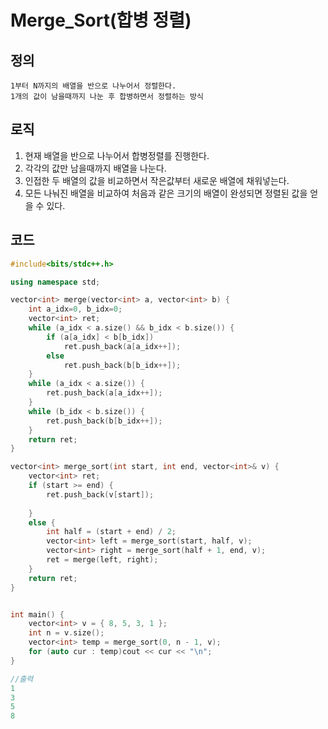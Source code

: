 # Merge_Sort(합병 정렬)

## 정의
    1부터 N까지의 배열을 반으로 나누어서 정렬한다.
	1개의 값이 남을때까지 나눈 후 합병하면서 정렬하는 방식

## 로직
1. 현재 배열을 반으로 나누어서 합병정렬를 진행한다.
2. 각각의 값만 남을때까지 배열을 나눈다.
3. 인접한 두 배열의 값을 비교하면서 작은값부터 새로운 배열에 채워넣는다.
4. 모든 나눠진 배열을 비교하여 처음과 같은 크기의 배열이 완성되면 정렬된 값을 얻을 수 있다.

## 코드
```c++
#include<bits/stdc++.h>

using namespace std;

vector<int> merge(vector<int> a, vector<int> b) {
	int a_idx=0, b_idx=0;
	vector<int> ret;
	while (a_idx < a.size() && b_idx < b.size()) {
		if (a[a_idx] < b[b_idx])
			ret.push_back(a[a_idx++]);
		else
			ret.push_back(b[b_idx++]);
	}
	while (a_idx < a.size()) {
		ret.push_back(a[a_idx++]);
	}
	while (b_idx < b.size()) {
		ret.push_back(b[b_idx++]);
	}
	return ret;
}

vector<int> merge_sort(int start, int end, vector<int>& v) {
	vector<int> ret;
	if (start >= end) {
		ret.push_back(v[start]);
	
	}
	else {
		int half = (start + end) / 2;
		vector<int> left = merge_sort(start, half, v);
		vector<int> right = merge_sort(half + 1, end, v);
		ret = merge(left, right);
	}
	return ret;
}


int main() {
	vector<int> v = { 8, 5, 3, 1 };
	int n = v.size();
	vector<int> temp = merge_sort(0, n - 1, v);
	for (auto cur : temp)cout << cur << "\n";
}

//출력
1
3
5
8
```